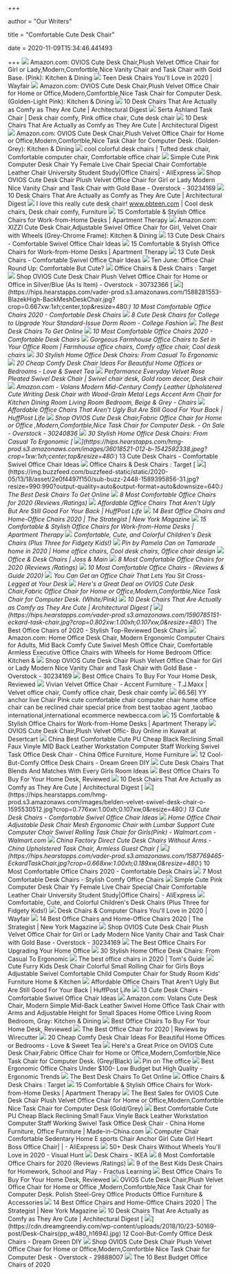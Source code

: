 +++
        
author = "Our Writers"
        
title = "Comfortable Cute Desk Chair"
        
date = 2020-11-09T15:34:46.441493
        
+++
[ ![](https://images-na.ssl-images-amazon.com/images/I/71Alw2M-RdL._AC_SL1500_.jpg)](https://images-na.ssl-images-amazon.com/images/I/71Alw2M-RdL._AC_SL1500_.jpg) Amazon.com: OVIOS Cute Desk Chair,Plush Velvet Office Chair for Girl or  Lady,Modern,Comfortble,Nice Vanity Chair and Task Chair with Gold Base.  (Pink): Kitchen & Dining
[ ![](https://secure.img1-fg.wfcdn.com/im/00363083/resize-h600-w600%5Ecompr-r85/4149/41495722/Teen+Desk+Chairs.jpg)](https://secure.img1-fg.wfcdn.com/im/00363083/resize-h600-w600%5Ecompr-r85/4149/41495722/Teen+Desk+Chairs.jpg) Teen Desk Chairs You'll Love in 2020 | Wayfair
[ ![](https://images-na.ssl-images-amazon.com/images/I/81iZ2mFRNeL._AC_SX522_.jpg)](https://images-na.ssl-images-amazon.com/images/I/81iZ2mFRNeL._AC_SX522_.jpg) Amazon.com: OVIOS Cute Desk Chair,Plush Velvet Office Chair for Home or  Office,Modern,Comfortble,Nice Task Chair for Computer Desk. (Golden-Light  Pink): Kitchen & Dining
[ ![](https://media.architecturaldigest.com/photos/5b857195a9a1d736ef93a13f/1:1/w_592,h_592,c_limit/desk-chairs-10.jpeg)](https://media.architecturaldigest.com/photos/5b857195a9a1d736ef93a13f/1:1/w_592,h_592,c_limit/desk-chairs-10.jpeg) 10 Desk Chairs That Are Actually as Comfy as They Are Cute | Architectural  Digest
[ ![](https://i.pinimg.com/originals/37/5f/d2/375fd2f28e4f9117844a2dc1a4addd41.jpg)](https://i.pinimg.com/originals/37/5f/d2/375fd2f28e4f9117844a2dc1a4addd41.jpg) Serta Ashland Task Chair | Desk chair comfy, Pink office chair, Cute desk  chair
[ ![](https://media.architecturaldigest.com/photos/5b856e0c59d9593aa333461f/master/w_600,h_900,c_limit/desk-chairs-7.jpeg)](https://media.architecturaldigest.com/photos/5b856e0c59d9593aa333461f/master/w_600,h_900,c_limit/desk-chairs-7.jpeg) 10 Desk Chairs That Are Actually as Comfy as They Are Cute | Architectural  Digest
[ ![](https://images-na.ssl-images-amazon.com/images/I/71CEjCL6-kL._AC_SX522_.jpg)](https://images-na.ssl-images-amazon.com/images/I/71CEjCL6-kL._AC_SX522_.jpg) Amazon.com: OVIOS Cute Desk Chair,Plush Velvet Office Chair for Home or  Office,Modern,Comfortble,Nice Task Chair for Computer Desk. (Golden-Grey):  Kitchen & Dining
[ ![](https://i.pinimg.com/originals/c4/ea/23/c4ea23104e4ed2d2fe1e85f43bbd0f54.jpg)](https://i.pinimg.com/originals/c4/ea/23/c4ea23104e4ed2d2fe1e85f43bbd0f54.jpg) cool colorful desk chairs | Tufted desk chair, Comfortable computer chair, Comfortable  office chair
[ ![](https://ae01.alicdn.com/kf/H2a731822bf654f439ddb4aa05922fc24H/Simple-Cute-Pink-Computer-Desk-Chair-Yy-Female-Live-Chair-Special-Chair-Comfortable-Leather-Chair-University.jpg_Q90.jpg_.webp)](https://ae01.alicdn.com/kf/H2a731822bf654f439ddb4aa05922fc24H/Simple-Cute-Pink-Computer-Desk-Chair-Yy-Female-Live-Chair-Special-Chair-Comfortable-Leather-Chair-University.jpg_Q90.jpg_.webp) Simple Cute Pink Computer Desk Chair Yy Female Live Chair Special Chair  Comfortable Leather Chair University Student Study|Office Chairs| -  AliExpress
[ ![](https://ak1.ostkcdn.com/images/products/is/images/direct/4a97cd19932c74d040858338519039bbda81214f/OVIOS-Office-Chair%2CVelvet-Accent-Chair%2CHome-Office-or-Conference.Swivel-Desk-Chair.jpg?impolicy=medium)](https://ak1.ostkcdn.com/images/products/is/images/direct/4a97cd19932c74d040858338519039bbda81214f/OVIOS-Office-Chair%2CVelvet-Accent-Chair%2CHome-Office-or-Conference.Swivel-Desk-Chair.jpg?impolicy=medium) Shop OVIOS Cute Desk Chair Plush Velvet Office Chair for Girl or Lady  Modern Nice Vanity Chair and Task Chair with Gold Base - Overstock -  30234169
[ ![](https://media.architecturaldigest.com/photos/5b856f4059d9593aa3334621/master/w_600,h_900,c_limit/desk-chairs-8.jpeg)](https://media.architecturaldigest.com/photos/5b856f4059d9593aa3334621/master/w_600,h_900,c_limit/desk-chairs-8.jpeg) 10 Desk Chairs That Are Actually as Comfy as They Are Cute | Architectural  Digest
[ ![](https://i.pinimg.com/originals/97/8a/7f/978a7f5f29d92a2680c5759fb2b8c7c3.jpg)](https://i.pinimg.com/originals/97/8a/7f/978a7f5f29d92a2680c5759fb2b8c7c3.jpg) I love this really cute desk chair! www.pbteen.com | Cool desk chairs, Desk  chair comfy, Furniture
[ ![](https://cdn.apartmenttherapy.info/image/upload/f_auto,q_auto:eco,w_730/at%2Fproduct%20listing%2Fserta-ashland-task-chair-lilac-allmodern)](https://cdn.apartmenttherapy.info/image/upload/f_auto,q_auto:eco,w_730/at%2Fproduct%20listing%2Fserta-ashland-task-chair-lilac-allmodern) 15 Comfortable & Stylish Office Chairs for Work-from-Home Desks | Apartment  Therapy
[ ![](https://images-na.ssl-images-amazon.com/images/I/61003jL%2BFQL._AC_SX522_.jpg)](https://images-na.ssl-images-amazon.com/images/I/61003jL%2BFQL._AC_SX522_.jpg) Amazon.com: XIZZI Cute Desk Chair,Adjustable Swivel Office Chair for Girl,  Velvet Chair with Wheels (Grey-Chrome Frame): Kitchen & Dining
[ ![](https://hips.hearstapps.com/hmg-prod.s3.amazonaws.com/images/officechairs-01-1595968516.jpg)](https://hips.hearstapps.com/hmg-prod.s3.amazonaws.com/images/officechairs-01-1595968516.jpg) 13 Cute Desk Chairs - Comfortable Swivel Office Chair Ideas
[ ![](https://cdn.apartmenttherapy.info/image/upload/v1584377894/at/style/2019-11/Desk%20Chairs/Rivet.jpg)](https://cdn.apartmenttherapy.info/image/upload/v1584377894/at/style/2019-11/Desk%20Chairs/Rivet.jpg) 15 Comfortable & Stylish Office Chairs for Work-from-Home Desks | Apartment  Therapy
[ ![](https://hips.hearstapps.com/hmg-prod.s3.amazonaws.com/images/ctow-0040203-084p-frt-1-1024x1024-1595529196.jpg)](https://hips.hearstapps.com/hmg-prod.s3.amazonaws.com/images/ctow-0040203-084p-frt-1-1024x1024-1595529196.jpg) 13 Cute Desk Chairs - Comfortable Swivel Office Chair Ideas
[ ![](http://3.bp.blogspot.com/-4hxnhwTV6rs/VL0-fMZdpbI/AAAAAAAAQdo/nVU62QUjLPA/s1600/Office%2BChair%2BRound%2BUp.png)](http://3.bp.blogspot.com/-4hxnhwTV6rs/VL0-fMZdpbI/AAAAAAAAQdo/nVU62QUjLPA/s1600/Office%2BChair%2BRound%2BUp.png) Ten June: Office Chair Round Up: Comfortable But Cute?
[ ![](https://target.scene7.com/is/image/Target//GUEST_54c4d51e-fc13-4a7a-9b11-7c0dd025519b?wid=315&hei=315&qlt=60&fmt=pjpeg)](https://target.scene7.com/is/image/Target//GUEST_54c4d51e-fc13-4a7a-9b11-7c0dd025519b?wid=315&hei=315&qlt=60&fmt=pjpeg) Office Chairs & Desk Chairs : Target
[ ![](https://ak1.ostkcdn.com/images/products/29888007/OVIOS-Cute-Desk-Chair-Plush-Velvet-Office-Chair-for-Home-or-Office-Modern-Comfortble-Nice-Task-Chair-for-Computer-Desk-5a687886-bd91-4cad-8254-a11d83a55324_600.jpg?impolicy=medium)](https://ak1.ostkcdn.com/images/products/29888007/OVIOS-Cute-Desk-Chair-Plush-Velvet-Office-Chair-for-Home-or-Office-Modern-Comfortble-Nice-Task-Chair-for-Computer-Desk-5a687886-bd91-4cad-8254-a11d83a55324_600.jpg?impolicy=medium) Shop OVIOS Cute Desk Chair Plush Velvet Office Chair for Home or Office in  Silver/Blue (As Is Item) - Overstock - 30732366
[ ![](https://hips.hearstapps.com/vader-prod.s3.amazonaws.com/1588281553-BlazekHigh-BackMeshDeskChair.jpg?crop=0.667xw:1xh;center,top&resize=480:*)](https://hips.hearstapps.com/vader-prod.s3.amazonaws.com/1588281553-BlazekHigh-BackMeshDeskChair.jpg?crop=0.667xw:1xh;center,top&resize=480:*) 10 Most Comfortable Office Chairs 2020 - Comfortable Desk Chairs
[ ![](https://www.collegefashion.net/wp-content/uploads/2019/01/41421835_010_b.jpg)](https://www.collegefashion.net/wp-content/uploads/2019/01/41421835_010_b.jpg) 8 Cute Desk Chairs for College to Upgrade Your Standard-Issue Dorm Room -  College Fashion
[ ![](https://img.buzzfeed.com/buzzfeed-static/static/2020-05/14/4/asset/5317dd38fb1c/sub-buzz-400-1589430719-13.jpg)](https://img.buzzfeed.com/buzzfeed-static/static/2020-05/14/4/asset/5317dd38fb1c/sub-buzz-400-1589430719-13.jpg) The Best Desk Chairs To Get Online
[ ![](https://hips.hearstapps.com/hmg-prod.s3.amazonaws.com/images/empty-chair-in-home-study-royalty-free-image-1588279544.jpg)](https://hips.hearstapps.com/hmg-prod.s3.amazonaws.com/images/empty-chair-in-home-study-royalty-free-image-1588279544.jpg) 10 Most Comfortable Office Chairs 2020 - Comfortable Desk Chairs
[ ![](https://i.pinimg.com/originals/08/19/ca/0819ca7e24ef817701d373b6817739a8.jpg)](https://i.pinimg.com/originals/08/19/ca/0819ca7e24ef817701d373b6817739a8.jpg) Gorgeous Farmhouse Office Chairs to Set in Your Office Room | Farmhouse office  chairs, Comfy office chair, Cool desk chairs
[ ![](http://cdn.home-designing.com/wp-content/uploads/2017/08/cloth-coloured-with-swivel-function-cute-desk-chairs-600x724.jpg)](http://cdn.home-designing.com/wp-content/uploads/2017/08/cloth-coloured-with-swivel-function-cute-desk-chairs-600x724.jpg) 30 Stylish Home Office Desk Chairs: From Casual To Ergonomic
[ ![](https://www.loveandsweettea.com/wp-content/uploads/2018/02/20-cheap-comfy-desk-chair-ideas-for-stunning-home-offices-or-bedrooms_Pinterest-3-800x2160.png)](https://www.loveandsweettea.com/wp-content/uploads/2018/02/20-cheap-comfy-desk-chair-ideas-for-stunning-home-offices-or-bedrooms_Pinterest-3-800x2160.png) 20 Cheap Comfy Desk Chair Ideas For Beautiful Home Offices or Bedrooms -  Love & Sweet Tea
[ ![](https://i.pinimg.com/originals/b6/c1/2f/b6c12ff05295976b0df60cd81cbb1f92.png)](https://i.pinimg.com/originals/b6/c1/2f/b6c12ff05295976b0df60cd81cbb1f92.png) Performance Everyday Velvet Rose Pleated Swivel Desk Chair | Swivel chair  desk, Gold room decor, Desk chair
[ ![](https://images-na.ssl-images-amazon.com/images/I/91hNlBX6SoL._AC_SX522_.jpg)](https://images-na.ssl-images-amazon.com/images/I/91hNlBX6SoL._AC_SX522_.jpg) Amazon.com - Volans Modern Mid-Century Comfy Leather Upholstered Cute  Writing Desk Chair with Wood-Grain Metal Legs Accent Arm Chair for Kitchen  Dining Room Living Room Bedroom, Beige & Grey - Chairs
[ ![](https://img.huffingtonpost.com/asset/5ed80a172500003226eb2b13.jpeg?ops=scalefit_960_noupscale)](https://img.huffingtonpost.com/asset/5ed80a172500003226eb2b13.jpeg?ops=scalefit_960_noupscale) Affordable Office Chairs That Aren't Ugly But Are Still Good For Your Back  | HuffPost Life
[ ![](https://ak1.ostkcdn.com/images/products/is/images/direct/4f50459d3d7c923b243c5669cf1f3c19e581da4a/OVIOS-Cute-Desk-Chair%2CFabric-Office-Chair-for-Home-or-Office%2CModern%2CComfortble%2CNice-Task-Chair-for-Computer-Desk..jpg)](https://ak1.ostkcdn.com/images/products/is/images/direct/4f50459d3d7c923b243c5669cf1f3c19e581da4a/OVIOS-Cute-Desk-Chair%2CFabric-Office-Chair-for-Home-or-Office%2CModern%2CComfortble%2CNice-Task-Chair-for-Computer-Desk..jpg) Shop OVIOS Cute Desk Chair,Fabric Office Chair for Home or Office ,Modern,Comfortble,Nice Task Chair for Computer Desk. - On Sale - Overstock  - 30240836
[ ![](http://cdn.home-designing.com/wp-content/uploads/2017/08/beautiful-stylish-ergonomic-home-office-desk-chairs.jpg)](http://cdn.home-designing.com/wp-content/uploads/2017/08/beautiful-stylish-ergonomic-home-office-desk-chairs.jpg) 30 Stylish Home Office Desk Chairs: From Casual To Ergonomic
[ ![](https://hips.hearstapps.com/hmg-prod.s3.amazonaws.com/images/36018521-012-b-1542592338.jpeg?crop=1xw:1xh;center,top&resize=480:*)](https://hips.hearstapps.com/hmg-prod.s3.amazonaws.com/images/36018521-012-b-1542592338.jpeg?crop=1xw:1xh;center,top&resize=480:*) 13 Cute Desk Chairs - Comfortable Swivel Office Chair Ideas
[ ![](https://target.scene7.com/is/image/Target/OfficeChairs-200326-1585252166913)](https://target.scene7.com/is/image/Target/OfficeChairs-200326-1585252166913) Office Chairs & Desk Chairs : Target
[ ![](https://img.buzzfeed.com/buzzfeed-static/static/2020-05/13/18/asset/2e0f4497f150/sub-buzz-2448-1589395856-31.jpg?resize=990:990?output-quality=auto&output-format=auto&downsize=640:*)](https://img.buzzfeed.com/buzzfeed-static/static/2020-05/13/18/asset/2e0f4497f150/sub-buzz-2448-1589395856-31.jpg?resize=990:990?output-quality=auto&output-format=auto&downsize=640:*) The Best Desk Chairs To Get Online
[ ![](https://www.btod.com/blog/wp-content/uploads/2019/04/most-comfortable-office-chairs-2020-blog-header.jpg)](https://www.btod.com/blog/wp-content/uploads/2019/04/most-comfortable-office-chairs-2020-blog-header.jpg) 8 Most Comfortable Office Chairs for 2020 (Reviews /Ratings)
[ ![](https://img.huffingtonpost.com/asset/5ed80a162400006d158ec0f5.jpeg?ops=scalefit_960_noupscale&format=webp)](https://img.huffingtonpost.com/asset/5ed80a162400006d158ec0f5.jpeg?ops=scalefit_960_noupscale&format=webp) Affordable Office Chairs That Aren't Ugly But Are Still Good For Your Back  | HuffPost Life
[ ![](https://pyxis.nymag.com/v1/imgs/fdc/3a6/86a7075e3525ef1c07994401e3cd530a78-amazon-basics-exec-chair.rsquare.w600.jpg)](https://pyxis.nymag.com/v1/imgs/fdc/3a6/86a7075e3525ef1c07994401e3cd530a78-amazon-basics-exec-chair.rsquare.w600.jpg) 14 Best Office Chairs and Home-Office Chairs 2020 | The Strategist | New  York Magazine
[ ![](https://cdn.apartmenttherapy.info/image/upload/v1573017146/at/style/2019-11/West_Elm_Chair.jpg)](https://cdn.apartmenttherapy.info/image/upload/v1573017146/at/style/2019-11/West_Elm_Chair.jpg) 15 Comfortable & Stylish Office Chairs for Work-from-Home Desks | Apartment  Therapy
[ ![](https://i2.wp.com/interiorsforfamilies.com/wp-content/uploads/2020/09/square-upholstered-desk-chair-brushed-nickel-base-o-1.jpg?fit=705%2C480&ssl=1)](https://i2.wp.com/interiorsforfamilies.com/wp-content/uploads/2020/09/square-upholstered-desk-chair-brushed-nickel-base-o-1.jpg?fit=705%2C480&ssl=1) Comfortable, Cute, and Colorful Children's Desk Chairs (Plus Three for  Fidgety Kids!)
[ ![](https://i.pinimg.com/736x/dc/10/a2/dc10a24c58f976a46c5dd265b6a40922.jpg)](https://i.pinimg.com/736x/dc/10/a2/dc10a24c58f976a46c5dd265b6a40922.jpg) Pin by Pamela Can on Tamarade home in 2020 | Home office chairs, Cool desk  chairs, Office chair design
[ ![](https://secure.img1-fg.wfcdn.com/im/89664467/resize-h600-w600%5Ecompr-r85/3268/32686535/Office+Chairs.jpg)](https://secure.img1-fg.wfcdn.com/im/89664467/resize-h600-w600%5Ecompr-r85/3268/32686535/Office+Chairs.jpg) Office & Desk Chairs | Joss & Main
[ ![](https://www.btod.com/blog/wp-content/uploads/2019/04/most-comfortable-office-chairs-1-most-comfortable.jpg)](https://www.btod.com/blog/wp-content/uploads/2019/04/most-comfortable-office-chairs-1-most-comfortable.jpg) 8 Most Comfortable Office Chairs for 2020 (Reviews /Ratings)
[ ![](https://www.officechairs.reviews/wp-content/uploads/2020/02/BestMassage-Leather-Office-Chair.jpg)](https://www.officechairs.reviews/wp-content/uploads/2020/02/BestMassage-Leather-Office-Chair.jpg) 10 Most Comfortable Office Chairs - (Reviews & Guide 2020)
[ ![](https://hips.hearstapps.com/hmg-prod.s3.amazonaws.com/images/soul-seat-cross-legged-office-chair-1581088845.jpg)](https://hips.hearstapps.com/hmg-prod.s3.amazonaws.com/images/soul-seat-cross-legged-office-chair-1581088845.jpg) You Can Get an Office Chair That Lets You Sit Cross-Legged at Your Desk
[ ![](https://images.prod.meredith.com/product/f505324f9a7e229682bd87f0b0572946/1576928952757/l/ovios-cute-desk-chair-fabric-office-chair-for-home-or-office-modern-comfortble-nice-task-chair-for-computer-desk-white-pink)](https://images.prod.meredith.com/product/f505324f9a7e229682bd87f0b0572946/1576928952757/l/ovios-cute-desk-chair-fabric-office-chair-for-home-or-office-modern-comfortble-nice-task-chair-for-computer-desk-white-pink) Here's a Great Deal on OVIOS Cute Desk Chair,Fabric Office Chair for Home  or Office,Modern,Comfortble,Nice Task Chair for Computer Desk. (White/Pink)
[ ![](https://media.architecturaldigest.com/photos/5b856c7959d9593aa3334619/1:1/w_600,h_600,c_limit/desk-chairs-3.jpg)](https://media.architecturaldigest.com/photos/5b856c7959d9593aa3334619/1:1/w_600,h_600,c_limit/desk-chairs-3.jpg) 10 Desk Chairs That Are Actually as Comfy as They Are Cute | Architectural  Digest
[ ![](https://hips.hearstapps.com/vader-prod.s3.amazonaws.com/1590785151-eckard-task-chair.jpg?crop=0.802xw:1.00xh;0.107xw,0&resize=480:*)](https://hips.hearstapps.com/vader-prod.s3.amazonaws.com/1590785151-eckard-task-chair.jpg?crop=0.802xw:1.00xh;0.107xw,0&resize=480:*) The Best Office Chairs of 2020 - Stylish Top-Reviewed Desk Chairs
[ ![](https://m.media-amazon.com/images/I/7177KwEZLYL._AC_UL400_.jpg)](https://m.media-amazon.com/images/I/7177KwEZLYL._AC_UL400_.jpg) Amazon.com: Home Office Desk Chair, Modern Ergonomic Computer Chairs for  Adults, Mid Back Comfy Cute Swivel Mesh Office Chair, Comfortable Armless  Executive Office Chairs with Wheels for Home Bedroom Office: Kitchen &
[ ![](https://ak1.ostkcdn.com//images/products/is/images/direct/62ad9fcf92d64504b7614c04ce7ba5254ac9b8c9/OVIOS-Cute-Desk-Chair-Plush-Velvet-Office-Chair-for-Girl-or-Lady-Modern-Nice-Vanity-Chair-and-Task-Chair-with-Gold-Base.jpg)](https://ak1.ostkcdn.com//images/products/is/images/direct/62ad9fcf92d64504b7614c04ce7ba5254ac9b8c9/OVIOS-Cute-Desk-Chair-Plush-Velvet-Office-Chair-for-Girl-or-Lady-Modern-Nice-Vanity-Chair-and-Task-Chair-with-Gold-Base.jpg) Shop OVIOS Cute Desk Chair Plush Velvet Office Chair for Girl or Lady  Modern Nice Vanity Chair and Task Chair with Gold Base - Overstock -  30234169
[ ![](https://www.refinery29.com/images/10012022.png?format=webp&width=720&height=720&quality=85)](https://www.refinery29.com/images/10012022.png?format=webp&width=720&height=720&quality=85) Best Office Chairs To Buy For Your Home Desk, Reviewed
[ ![](https://i.pinimg.com/originals/f7/cf/f2/f7cff2608116cec03dae531f1148b06e.jpg)](https://i.pinimg.com/originals/f7/cf/f2/f7cff2608116cec03dae531f1148b06e.jpg) Vivian Velvet Office Chair - Accent Furniture - T.J.Maxx | Velvet office  chair, Comfy office chair, Desk chair comfy
[ ![](https://gd2.alicdn.com/imgextra/i1/0/O1CN01zG0F4F1x8mxujPvVl_!!0-item_pic.jpg)](https://gd2.alicdn.com/imgextra/i1/0/O1CN01zG0F4F1x8mxujPvVl_!!0-item_pic.jpg) 66.56] YY anchor live Chair Pink cute comfortable chair computer chair home office  chair can be reclined chair special price from best taobao agent ,taobao  international,international ecommerce newbecca.com
[ ![](https://cdn.apartmenttherapy.info/image/upload/f_auto,q_auto:eco,w_730/at%2Fproduct%20listing%2Felenora-conference-chair-allmodern)](https://cdn.apartmenttherapy.info/image/upload/f_auto,q_auto:eco,w_730/at%2Fproduct%20listing%2Felenora-conference-chair-allmodern) 15 Comfortable & Stylish Office Chairs for Work-from-Home Desks | Apartment  Therapy
[ ![](https://m.media-amazon.com/images/I/41DeBJdiJmL.jpg)](https://m.media-amazon.com/images/I/41DeBJdiJmL.jpg) OVIOS Cute Desk Chair,Plush Velvet Offic- Buy Online in Kuwait at Desertcart
[ ![](https://image.made-in-china.com/202f0j00kRcfrbsqbvoD/Best-Comfortable-Cute-PU-Cheap-Black-Reclining-Small-Faux-Vinyle-MID-Back-Leather-Workstation-Computer-Staff-Working-Swivel-Task-Office-Desk-Chair.jpg)](https://image.made-in-china.com/202f0j00kRcfrbsqbvoD/Best-Comfortable-Cute-PU-Cheap-Black-Reclining-Small-Faux-Vinyle-MID-Back-Leather-Workstation-Computer-Staff-Working-Swivel-Task-Office-Desk-Chair.jpg) China Best Comfortable Cute PU Cheap Black Reclining Small Faux Vinyle MID  Back Leather Workstation Computer Staff Working Swivel Task Office Desk  Chair - China Office Furniture, Home Furniture
[ ![](https://cdn.dreamgreendiy.com/wp-content/uploads/2018/10/23-50169-post/Desk-Chairs-FEATURED.jpg)](https://cdn.dreamgreendiy.com/wp-content/uploads/2018/10/23-50169-post/Desk-Chairs-FEATURED.jpg) 12 Cool-But-Comfy Office Desk Chairs - Dream Green DIY
[ ![](https://www.babios.co.uk/product-images/2654551246.jpg)](https://www.babios.co.uk/product-images/2654551246.jpg) Cute Desk Chairs That Blends And Matches With Every Girls Room Ideas
[ ![](https://www.refinery29.com/images/9765749.jpg?format=webp&width=720&height=720&quality=85)](https://www.refinery29.com/images/9765749.jpg?format=webp&width=720&height=720&quality=85) Best Office Chairs To Buy For Your Home Desk, Reviewed
[ ![](https://media.architecturaldigest.com/photos/5b85b3d359d9593aa333465d/3:4/w_531,h_708,c_limit/desk-chairs.jpg)](https://media.architecturaldigest.com/photos/5b85b3d359d9593aa333465d/3:4/w_531,h_708,c_limit/desk-chairs.jpg) 10 Desk Chairs That Are Actually as Comfy as They Are Cute | Architectural  Digest
[ ![](https://hips.hearstapps.com/hmg-prod.s3.amazonaws.com/images/belden-velvet-swivel-desk-chair-o-1595530512.jpg?crop=0.776xw:1.00xh;0.107xw,0&resize=480:*)](https://hips.hearstapps.com/hmg-prod.s3.amazonaws.com/images/belden-velvet-swivel-desk-chair-o-1595530512.jpg?crop=0.776xw:1.00xh;0.107xw,0&resize=480:*) 13 Cute Desk Chairs - Comfortable Swivel Office Chair Ideas
[ ![](https://i5.walmartimages.com/asr/3e65b325-45bf-4fd2-9523-026572111ce5.06950ccdab709fce09d7511c6bf2730c.jpeg)](https://i5.walmartimages.com/asr/3e65b325-45bf-4fd2-9523-026572111ce5.06950ccdab709fce09d7511c6bf2730c.jpeg) Home Office Chair Adjustable Desk Chair Mesh Ergonomic Chair with Lumbar  Support Cute Computer Chair Swivel Rolling Task Chair for Girls(Pink) -  Walmart.com - Walmart.com
[ ![](https://image.made-in-china.com/2f0j00GWiUphqasjcV/Factory-Direct-Cute-Desk-Chairs-Without-Arms.jpg)](https://image.made-in-china.com/2f0j00GWiUphqasjcV/Factory-Direct-Cute-Desk-Chairs-Without-Arms.jpg) China Factory Direct Cute Desk Chairs Without Arms - China Upholstered Task  Chair, Armless Guest Chair
[ ![](https://hips.hearstapps.com/vader-prod.s3.amazonaws.com/1587769465-EckardTaskChair.jpg?crop=0.668xw:1.00xh;0.189xw,0&resize=480:*)](https://hips.hearstapps.com/vader-prod.s3.amazonaws.com/1587769465-EckardTaskChair.jpg?crop=0.668xw:1.00xh;0.189xw,0&resize=480:*) 10 Most Comfortable Office Chairs 2020 - Comfortable Desk Chairs
[ ![](https://images.food52.com/MLjweoE1rFlykYKJXu4-Gk5MWao=/1200x900/8f42a1d6-8eaa-4b5f-825b-99cd70ec22b3--desk-chair.jpg)](https://images.food52.com/MLjweoE1rFlykYKJXu4-Gk5MWao=/1200x900/8f42a1d6-8eaa-4b5f-825b-99cd70ec22b3--desk-chair.jpg) 7 Most Comfortable Desk Chairs - Stylish Comfy Office Chairs
[ ![](https://ae01.alicdn.com/kf/Hf66448c7bb934e7f8fb1ca892a44d3bdR/Simple-Cute-Pink-Computer-Desk-Chair-Yy-Female-Live-Chair-Special-Chair-Comfortable-Leather-Chair-University.jpg_q50.jpg)](https://ae01.alicdn.com/kf/Hf66448c7bb934e7f8fb1ca892a44d3bdR/Simple-Cute-Pink-Computer-Desk-Chair-Yy-Female-Live-Chair-Special-Chair-Comfortable-Leather-Chair-University.jpg_q50.jpg) Simple Cute Pink Computer Desk Chair Yy Female Live Chair Special Chair  Comfortable Leather Chair University Student Study|Office Chairs| -  AliExpress
[ ![](https://images.rewardstyle.com/img?v=2.13&ms=36046854)](https://images.rewardstyle.com/img?v=2.13&ms=36046854) Comfortable, Cute, and Colorful Children's Desk Chairs (Plus Three for  Fidgety Kids!)
[ ![](https://secure.img1-fg.wfcdn.com/im/84780297/compr-r85/1274/127462474/default.jpg)](https://secure.img1-fg.wfcdn.com/im/84780297/compr-r85/1274/127462474/default.jpg) Desk Chairs & Computer Chairs You'll Love in 2020 | Wayfair
[ ![](https://pyxis.nymag.com/v1/imgs/154/4b0/5c27022840e2dbf6dfd9249b0e5470c626-essentials-high-back-executive-chair.2x.rsquare.w600.jpg)](https://pyxis.nymag.com/v1/imgs/154/4b0/5c27022840e2dbf6dfd9249b0e5470c626-essentials-high-back-executive-chair.2x.rsquare.w600.jpg) 14 Best Office Chairs and Home-Office Chairs 2020 | The Strategist | New  York Magazine
[ ![](https://ak1.ostkcdn.com/images/products/is/images/direct/2da86b848c0822e64640107077bcb7665483bdae/OVIOS-Cute-Desk-Chair-Plush-Velvet-Office-Chair-for-Girl-or-Lady-Modern-Nice-Vanity-Chair-and-Task-Chair-with-Gold-Base.jpg)](https://ak1.ostkcdn.com/images/products/is/images/direct/2da86b848c0822e64640107077bcb7665483bdae/OVIOS-Cute-Desk-Chair-Plush-Velvet-Office-Chair-for-Girl-or-Lady-Modern-Nice-Vanity-Chair-and-Task-Chair-with-Gold-Base.jpg) Shop OVIOS Cute Desk Chair Plush Velvet Office Chair for Girl or Lady  Modern Nice Vanity Chair and Task Chair with Gold Base - Overstock -  30234169
[ ![](https://specials-images.forbesimg.com/imageserve/5f203f62953761c471e7740d/960x0.jpg?fit=scale)](https://specials-images.forbesimg.com/imageserve/5f203f62953761c471e7740d/960x0.jpg?fit=scale) The Best Office Chairs For Upgrading Your Home Office
[ ![](http://cdn.home-designing.com/wp-content/uploads/2017/08/linen-and-wood-office-chair-sale-600x811.jpg)](http://cdn.home-designing.com/wp-content/uploads/2017/08/linen-and-wood-office-chair-sale-600x811.jpg) 30 Stylish Home Office Desk Chairs: From Casual To Ergonomic
[ ![](https://cdn.mos.cms.futurecdn.net/chg3AGHkpwVFcZeK26TKuA.jpg)](https://cdn.mos.cms.futurecdn.net/chg3AGHkpwVFcZeK26TKuA.jpg) The best office chairs in 2020 | Tom's Guide
[ ![](https://images-na.ssl-images-amazon.com/images/I/61V1NqjHPRL._AC_SL1500_.jpg)](https://images-na.ssl-images-amazon.com/images/I/61V1NqjHPRL._AC_SL1500_.jpg) Cute Furry Kids Desk Chair Colorful Small Rolling Chair for Girls Boys  Adjustable Swivel Comfortable Child Computer Chair for Study Room Kids'  Furniture Home & Kitchen
[ ![](https://img.huffingtonpost.com/asset/5ed812dc2500003c26eb2b1b.png?ops=scalefit_960_noupscale&format=webp)](https://img.huffingtonpost.com/asset/5ed812dc2500003c26eb2b1b.png?ops=scalefit_960_noupscale&format=webp) Affordable Office Chairs That Aren't Ugly But Are Still Good For Your Back  | HuffPost Life
[ ![](https://hips.hearstapps.com/hmg-prod.s3.amazonaws.com/images/alvy-genuine-leather-task-chair-1595539701.jpg)](https://hips.hearstapps.com/hmg-prod.s3.amazonaws.com/images/alvy-genuine-leather-task-chair-1595539701.jpg) 13 Cute Desk Chairs - Comfortable Swivel Office Chair Ideas
[ ![](https://images-na.ssl-images-amazon.com/images/I/91nO8q6xeLL._AC_SX522_.jpg)](https://images-na.ssl-images-amazon.com/images/I/91nO8q6xeLL._AC_SX522_.jpg) Amazon.com: Volans Cute Desk Chair, Modern Simple Mid-Back Leather Swivel  Home Office Task Chair with Arms and Adjustable Height for Small Spaces  Home Office Living Room Bedroom, Gray: Kitchen & Dining
[ ![](https://www.refinery29.com/images/9965487.jpg?format=webp&width=720&height=720&quality=85)](https://www.refinery29.com/images/9965487.jpg?format=webp&width=720&height=720&quality=85) Best Office Chairs To Buy For Your Home Desk, Reviewed
[ ![](https://cdn.thewirecutter.com/wp-content/media/2020/09/officechairs-2048px-9607.jpg?auto=webp&crop=1.91:1&width=1200)](https://cdn.thewirecutter.com/wp-content/media/2020/09/officechairs-2048px-9607.jpg?auto=webp&crop=1.91:1&width=1200) The Best Office Chair for 2020 | Reviews by Wirecutter
[ ![](https://www.loveandsweettea.com/wp-content/uploads/2018/02/Facebook-100.jpg)](https://www.loveandsweettea.com/wp-content/uploads/2018/02/Facebook-100.jpg) 20 Cheap Comfy Desk Chair Ideas For Beautiful Home Offices or Bedrooms -  Love & Sweet Tea
[ ![](https://images.prod.meredith.com/product/645ad0c455c4ec6b8099bb59860b445b/1576927757770/l/ovios-cute-desk-chair-fabric-office-chair-for-home-or-office-modern-comfortble-nice-task-chair-for-computer-desk-grey-black)](https://images.prod.meredith.com/product/645ad0c455c4ec6b8099bb59860b445b/1576927757770/l/ovios-cute-desk-chair-fabric-office-chair-for-home-or-office-modern-comfortble-nice-task-chair-for-computer-desk-grey-black) Here's a Great Price on OVIOS Cute Desk Chair,Fabric Office Chair for Home  or Office,Modern,Comfortble,Nice Task Chair for Computer Desk. (Grey/Black)
[ ![](https://i.pinimg.com/originals/0a/eb/da/0aebda58a67e46207faebd8b89648a5c.jpg)](https://i.pinimg.com/originals/0a/eb/da/0aebda58a67e46207faebd8b89648a5c.jpg) Pin on The office
[ ![](http://ergonomictrends.com/wp-content/uploads/2018/04/best-ergonomic-office-chairs-under-100-reviews.jpg)](http://ergonomictrends.com/wp-content/uploads/2018/04/best-ergonomic-office-chairs-under-100-reviews.jpg) Best Ergonomic Office Chairs Under $100- Low Budget but High Quality -  Ergonomic Trends
[ ![](https://img.buzzfeed.com/buzzfeed-static/static/2020-05/13/19/asset/ff9267a7b0ca/sub-buzz-2452-1589396896-1.jpg?crop=785:773;110,100&downsize=900:*&output-format=auto&output-quality=auto)](https://img.buzzfeed.com/buzzfeed-static/static/2020-05/13/19/asset/ff9267a7b0ca/sub-buzz-2452-1589396896-1.jpg?crop=785:773;110,100&downsize=900:*&output-format=auto&output-quality=auto) The Best Desk Chairs To Get Online
[ ![](https://target.scene7.com/is/image/Target/GUEST_32213a15-979c-410c-8a93-80a5e2675f01?wid=315&hei=315&qlt=60&fmt=pjpeg)](https://target.scene7.com/is/image/Target/GUEST_32213a15-979c-410c-8a93-80a5e2675f01?wid=315&hei=315&qlt=60&fmt=pjpeg) Office Chairs & Desk Chairs : Target
[ ![](https://cdn.apartmenttherapy.info/image/upload/f_auto,q_auto:eco,w_730/at%2Fproduct%20listing%2Feckard-task-chair-wayfair)](https://cdn.apartmenttherapy.info/image/upload/f_auto,q_auto:eco,w_730/at%2Fproduct%20listing%2Feckard-task-chair-wayfair) 15 Comfortable & Stylish Office Chairs for Work-from-Home Desks | Apartment  Therapy
[ ![](https://images.prod.meredith.com/product/d58f94e6e667933e13f821e7a82e099d/1583748119757/l/ovios-cute-desk-chair-plush-velvet-office-chair-for-home-or-office-modern-comfortble-nice-task-chair-for-computer-desk-gold-grey)](https://images.prod.meredith.com/product/d58f94e6e667933e13f821e7a82e099d/1583748119757/l/ovios-cute-desk-chair-plush-velvet-office-chair-for-home-or-office-modern-comfortble-nice-task-chair-for-computer-desk-gold-grey) The Best Sales for OVIOS Cute Desk Chair Plush Velvet Office Chair for Home  or Office,Modern,Comfortble Nice Task Chair for Computer Desk (Gold/Grey)
[ ![](https://image.made-in-china.com/202f0j00SzmUiQlPHabF/Best-Comfortable-Cute-PU-Cheap-Black-Reclining-Small-Faux-Vinyle-Back-Leather-Workstation-Computer-Staff-Working-Swivel-Task-Office-Desk-Chair.webp)](https://image.made-in-china.com/202f0j00SzmUiQlPHabF/Best-Comfortable-Cute-PU-Cheap-Black-Reclining-Small-Faux-Vinyle-Back-Leather-Workstation-Computer-Staff-Working-Swivel-Task-Office-Desk-Chair.webp) Best Comfortable Cute PU Cheap Black Reclining Small Faux Vinyle Back  Leather Workstation Computer Staff Working Swivel Task Office Desk Chair -  China Home Furniture, Office Furniture | Made-in-China.com
[ ![](https://ae01.alicdn.com/kf/Hc006ef0740f141a88f378a01d14e49980/Computer-Chair-Comfortable-Sedentary-Home-E-sports-Chair-Anchor-Girl-Cute-Girl-Heart-Boss-Office-Chair.jpg)](https://ae01.alicdn.com/kf/Hc006ef0740f141a88f378a01d14e49980/Computer-Chair-Comfortable-Sedentary-Home-E-sports-Chair-Anchor-Girl-Cute-Girl-Heart-Boss-Office-Chair.jpg) Computer Chair Comfortable Sedentary Home E sports Chair Anchor Girl Cute  Girl Heart Boss Office Chair| | - AliExpress
[ ![](https://visualhunt.com/photos/10/comfortable-desk-chair-without-wheels-3.jpg?s=wh2)](https://visualhunt.com/photos/10/comfortable-desk-chair-without-wheels-3.jpg?s=wh2) 50+ Desk Chairs Without Wheels You'll Love in 2020 - Visual Hunt
[ ![](https://shop.static.ingka.ikea.com/revamp/childrens-desk-chairs_24715.jpg?imwidth=500)](https://shop.static.ingka.ikea.com/revamp/childrens-desk-chairs_24715.jpg?imwidth=500) Desk Chairs - IKEA
[ ![](https://www.btod.com/blog/wp-content/uploads/2019/04/most-comfortable-office-chairs-3-best-arm-comfort.jpg)](https://www.btod.com/blog/wp-content/uploads/2019/04/most-comfortable-office-chairs-3-best-arm-comfort.jpg) 8 Most Comfortable Office Chairs for 2020 (Reviews /Ratings)
[ ![](https://fractus-855d.kxcdn.com/wp-content/uploads/2016/03/Image-of-SitRite-Children-Height-Control-Desk-Chair.jpg)](https://fractus-855d.kxcdn.com/wp-content/uploads/2016/03/Image-of-SitRite-Children-Height-Control-Desk-Chair.jpg) 9 of the Best Kids Desk Chairs for Homework, School and Play - Fractus  Learning
[ ![](https://www.refinery29.com/images/9764821.jpg?format=webp&width=600&height=600&quality=85)](https://www.refinery29.com/images/9764821.jpg?format=webp&width=600&height=600&quality=85) Best Office Chairs To Buy For Your Home Desk, Reviewed
[ ![](https://images-na.ssl-images-amazon.com/images/I/71GY4zZo7UL._AC_SL1500_.jpg)](https://images-na.ssl-images-amazon.com/images/I/71GY4zZo7UL._AC_SL1500_.jpg) OVIOS Cute Desk Chair,Plush Velvet Office Chair for Home or Office ,Modern,Comfortble,Nice Task Chair for Computer Desk. Polish Steel-Grey  Office Products Office Furniture & Accessories
[ ![](https://pyxis.nymag.com/v1/imgs/742/d01/1fcb82626ad99af52e83ff3361fff50c73-sadie-big-and-tall-office-computer-chair.rsquare.w600.jpg)](https://pyxis.nymag.com/v1/imgs/742/d01/1fcb82626ad99af52e83ff3361fff50c73-sadie-big-and-tall-office-computer-chair.rsquare.w600.jpg) 14 Best Office Chairs and Home-Office Chairs 2020 | The Strategist | New  York Magazine
[ ![](https://media.architecturaldigest.com/photos/5b85a1a9a9a1d736ef93a185/1:1/w_709,h_709,c_limit/desk-chairs-13.jpeg)](https://media.architecturaldigest.com/photos/5b85a1a9a9a1d736ef93a185/1:1/w_709,h_709,c_limit/desk-chairs-13.jpeg) 10 Desk Chairs That Are Actually as Comfy as They Are Cute | Architectural  Digest
[ ![](https://cdn.dreamgreendiy.com/wp-content/uploads/2018/10/23-50169-post/Desk-Chairs(pp_w480_h1694).jpg)](https://cdn.dreamgreendiy.com/wp-content/uploads/2018/10/23-50169-post/Desk-Chairs(pp_w480_h1694).jpg) 12 Cool-But-Comfy Office Desk Chairs - Dream Green DIY
[ ![](https://ak1.ostkcdn.com/images/products/29888007/OVIOS-Cute-Desk-Chair-Plush-Velvet-Office-Chair-for-Home-or-Office-Modern-Comfortble-Nice-Task-Chair-for-Computer-Desk-7b3fc5a2-defd-4779-89ca-f269da30e8e1.jpg)](https://ak1.ostkcdn.com/images/products/29888007/OVIOS-Cute-Desk-Chair-Plush-Velvet-Office-Chair-for-Home-or-Office-Modern-Comfortble-Nice-Task-Chair-for-Computer-Desk-7b3fc5a2-defd-4779-89ca-f269da30e8e1.jpg) Shop OVIOS Cute Desk Chair Plush Velvet Office Chair for Home or Office,Modern,Comfortble  Nice Task Chair for Computer Desk - Overstock - 29888007
[ ![](https://m.media-amazon.com/images/I/41j5mBKAoQL.jpg)](https://m.media-amazon.com/images/I/41j5mBKAoQL.jpg) The 10 Best Budget Office Chairs of 2020
